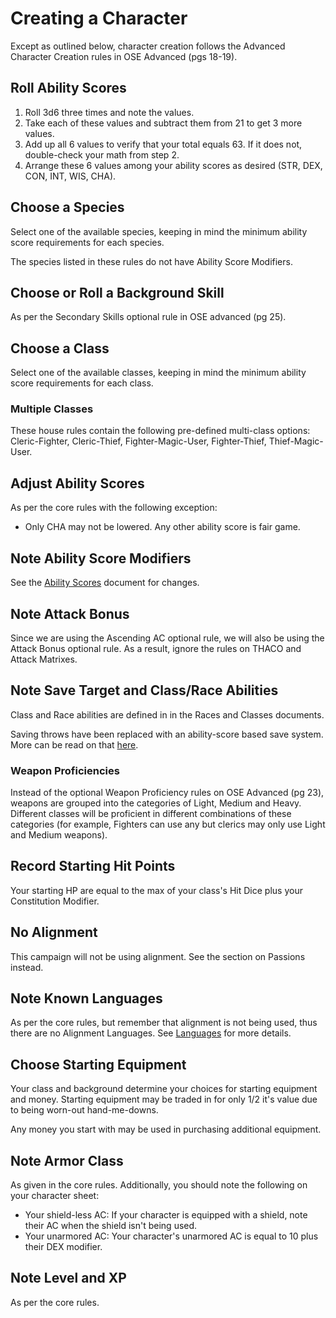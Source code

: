 # Creating a Character
Except as outlined below, character creation follows the Advanced Character Creation rules in OSE Advanced (pgs 18-19).

## Roll Ability Scores
1. Roll 3d6 three times and note the values.  
2. Take each of these values and subtract them from 21 to get 3 more values.
3. Add up all 6 values to verify that your total equals 63.  If it does not, double-check your math from step 2.
4. Arrange these 6 values among your ability scores as desired (STR, DEX, CON, INT, WIS, CHA).

## Choose a Species
Select one of the available species, keeping in mind the minimum ability score requirements for each species.  

The species listed in these rules do not have Ability Score Modifiers.

## Choose or Roll a Background Skill
As per the Secondary Skills optional rule in OSE advanced (pg 25).

## Choose a Class
Select one of the available classes, keeping in mind the minimum ability score requirements for each class.

### Multiple Classes
These house rules contain the following pre-defined multi-class options: Cleric-Fighter, Cleric-Thief, Fighter-Magic-User, Fighter-Thief, Thief-Magic-User.

## Adjust Ability Scores
As per the core rules with the following exception:
- Only CHA may not be lowered.  Any other ability score is fair game.

## Note Ability Score Modifiers
See the [Ability Scores](characters/Ability_Scores.md) document for changes.

## Note Attack Bonus
Since we are using the Ascending AC optional rule, we will also be using the Attack Bonus optional rule.  As a result, ignore the rules on THACO and Attack Matrixes.

## Note Save Target and Class/Race Abilities
Class and Race abilities are defined in in the Races and Classes documents.

Saving throws have been replaced with an ability-score based save system.  More can be read on that [here]().

### Weapon Proficiencies
Instead of the optional Weapon Proficiency rules on OSE Advanced (pg 23), weapons are grouped into the categories of Light, Medium and Heavy.  Different classes will be proficient in different combinations of these categories (for example, Fighters can use any but clerics may only use Light and Medium weapons).

## Record Starting Hit Points
Your starting HP are equal to the max of your class's Hit Dice plus your Constitution Modifier.

## No Alignment
This campaign will not be using alignment.  See the section on Passions instead.

## Note Known Languages
As per the core rules, but remember that alignment is not being used, thus there are no Alignment Languages.  See [Languages](Languages.md) for more details.

## Choose Starting Equipment
Your class and background determine your choices for starting equipment and money.  Starting equipment may be traded in for only 1/2 it's value due to being worn-out hand-me-downs.

Any money you start with may be used in purchasing additional equipment.

## Note Armor Class
As given in the core rules.  Additionally, you should note the following on your character sheet:
- Your shield-less AC:  If your character is equipped with a shield, note their AC when the shield isn't being used.
- Your unarmored AC: Your character's unarmored AC is equal to 10 plus their DEX modifier.

## Note Level and XP
As per the core rules.